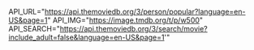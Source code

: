 API_URL="https://api.themoviedb.org/3/person/popular?language=en-US&page=1"
API_IMG="https://image.tmdb.org/t/p/w500"
API_SEARCH="https://api.themoviedb.org/3/search/movie?include_adult=false&language=en-US&page=1'"